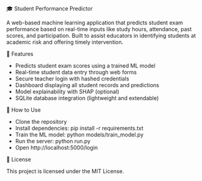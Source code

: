 🎓 Student Performance Predictor

A web-based machine learning application that predicts student exam performance based on real-time inputs like study hours, attendance, past scores, and participation. Built to assist educators in identifying students at academic risk and offering timely intervention.

🚀 Features

- Predicts student exam scores using a trained ML model
- Real-time student data entry through web forms
- Secure teacher login with hashed credentials
- Dashboard displaying all student records and predictions
- Model explainability with SHAP (optional)
- SQLite database integration (lightweight and extendable)

📌 How to Use

- Clone the repository
- Install dependencies: pip install -r requirements.txt
- Train the ML model: python models/train_model.py
- Run the server: python run.py
- Open http://localhost:5000/login

📄 License

This project is licensed under the MIT License.
